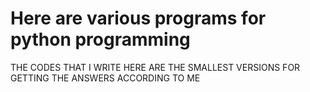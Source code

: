 # Here are various programs for python programming
THE CODES THAT I WRITE HERE ARE THE SMALLEST VERSIONS FOR GETTING THE ANSWERS ACCORDING TO ME 
